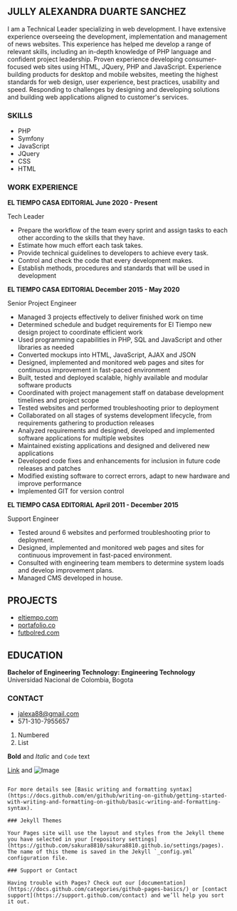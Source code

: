 ## JULLY ALEXANDRA DUARTE SANCHEZ

I am a Technical Leader specializing in web development. I have extensive experience overseeing the development, implementation and management of news websites. This experience has helped me develop a range of relevant skills, including an in-depth knowledge of PHP language and confident project leadership. Proven experience developing consumer-focused web sites using HTML, JQuery, PHP and JavaScript. Experience building products for desktop and mobile websites, meeting the highest standards for web design, user experience, best practices, usability and speed. Responding to challenges by designing and developing solutions and building web applications aligned to customer's services.

### SKILLS

  <div class="colorlib-narrow-content">
      <ul id="skills">
        <li>PHP</li>
        <li>Symfony</li>
        <li>JavaScript</li>
        <li>JQuery</li>
        <li>CSS</li>
        <li>HTML</li>
      </ul>
  </div>

### WORK EXPERIENCE

**EL TIEMPO CASA EDITORIAL June 2020 - Present**
<p>Tech Leader</p>
<ul>
  <li>Prepare the workflow of the team every sprint and assign tasks to each other according to the skills that they have.</li>
  <li>Estimate how much effort each task takes.</li>
  <li>Provide technical guidelines to developers to achieve every task.</li>
  <li>Control and check the code that every development makes.</li>
  <li>Establish methods, procedures and standards that will be used in development</li> 
</ul>  

**EL TIEMPO CASA EDITORIAL December 2015 - May 2020**
<p>Senior Project Engineer </p>
<ul>
  <li>Managed 3 projects effectively to deliver finished work on time</li>
<li>Determined schedule and budget requirements for El Tiempo new design project to coordinate efficient work</li>
<li>Used programming capabilities in PHP, SQL and JavaScript and other libraries as needed</li>
<li>Converted mockups into HTML, JavaScript, AJAX and JSON</li>
<li>Designed, implemented and monitored web pages and sites for continuous improvement in fast-paced environment</li>
<li>Built, tested and deployed scalable, highly available and modular software products</li>
<li>Coordinated with project management staff on database development timelines and project scope</li>
<li>Tested websites and performed troubleshooting prior to deployment</li>
<li>Collaborated on all stages of systems development lifecycle, from requirements gathering to production releases</li>
<li>Analyzed requirements and designed, developed and implemented software applications for multiple websites</li>
<li>Maintained existing applications and designed and delivered new applications</li>
<li>Developed code fixes and enhancements for inclusion in future code releases and patches</li>
<li>Modified existing software to correct errors, adapt to new hardware and improve performance</li>
<li>Implemented GIT for version control</li>

</ul>  

**EL TIEMPO CASA EDITORIAL April 2011 - December 2015**
<p>Support Engineer </p>
<ul>
<li>Tested around 6 websites and performed troubleshooting prior to deployment.</li>
<li>Designed, implemented and monitored web pages and sites for continuous improvement in fast-paced environment.</li>
<li>Consulted with engineering team members to determine system loads and develop improvement plans.</li>
<li>Managed CMS developed in house.</li>

</ul>  

## PROJECTS
- [eltiempo.com](https://eltiempo.com)
- [portafolio.co](https://portafolio.co)
- [futbolred.com](https://futbolred.com)

## EDUCATION
**Bachelor of Engineering Technology: Engineering Technology**
Universidad Nacional de Colombia, Bogota

### CONTACT

- jalexa88@gmail.com
- 571-310-7955657

1. Numbered
2. List

**Bold** and _Italic_ and `Code` text

[Link](url) and ![Image](src)
```

For more details see [Basic writing and formatting syntax](https://docs.github.com/en/github/writing-on-github/getting-started-with-writing-and-formatting-on-github/basic-writing-and-formatting-syntax).

### Jekyll Themes

Your Pages site will use the layout and styles from the Jekyll theme you have selected in your [repository settings](https://github.com/sakura8810/sakura8810.github.io/settings/pages). The name of this theme is saved in the Jekyll `_config.yml` configuration file.

### Support or Contact

Having trouble with Pages? Check out our [documentation](https://docs.github.com/categories/github-pages-basics/) or [contact support](https://support.github.com/contact) and we’ll help you sort it out.
